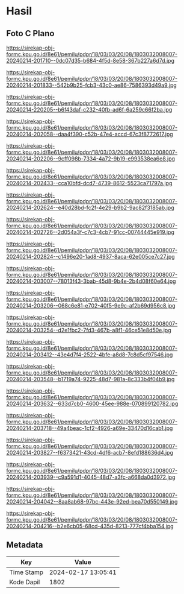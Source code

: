 # Hasil

## Foto C Plano

https://sirekap-obj-formc.kpu.go.id/8e61/pemilu/pdpr/18/03/03/20/08/1803032008007-20240214-201710--0dc07d35-b684-4f5d-8e58-367b227a6d7d.jpg

https://sirekap-obj-formc.kpu.go.id/8e61/pemilu/pdpr/18/03/03/20/08/1803032008007-20240214-201833--542b9b25-fcb3-43c0-ae86-7586393d49a9.jpg

https://sirekap-obj-formc.kpu.go.id/8e61/pemilu/pdpr/18/03/03/20/08/1803032008007-20240214-220205--b6f43daf-c232-40fb-ad6f-6a259c66f2ba.jpg

https://sirekap-obj-formc.kpu.go.id/8e61/pemilu/pdpr/18/03/03/20/08/1803032008007-20240214-202058--daa4f390-c52b-47e4-accd-67c3f8772617.jpg

https://sirekap-obj-formc.kpu.go.id/8e61/pemilu/pdpr/18/03/03/20/08/1803032008007-20240214-202206--9cff098b-7334-4a72-9b19-e993538ea6e8.jpg

https://sirekap-obj-formc.kpu.go.id/8e61/pemilu/pdpr/18/03/03/20/08/1803032008007-20240214-202433--cca10bfd-dcd7-4739-8612-5523ca71797a.jpg

https://sirekap-obj-formc.kpu.go.id/8e61/pemilu/pdpr/18/03/03/20/08/1803032008007-20240214-202624--e40d28bd-fc2f-4e29-b9b2-9ac82f3185ab.jpg

https://sirekap-obj-formc.kpu.go.id/8e61/pemilu/pdpr/18/03/03/20/08/1803032008007-20240214-202726--2d054a3f-c7c3-4cb7-91cc-00744445e919.jpg

https://sirekap-obj-formc.kpu.go.id/8e61/pemilu/pdpr/18/03/03/20/08/1803032008007-20240214-202824--c1496e20-1ad8-4937-8aca-62e005ce7c27.jpg

https://sirekap-obj-formc.kpu.go.id/8e61/pemilu/pdpr/18/03/03/20/08/1803032008007-20240214-203007--78013f43-3bab-45d8-9b4e-2b4d08f60e64.jpg

https://sirekap-obj-formc.kpu.go.id/8e61/pemilu/pdpr/18/03/03/20/08/1803032008007-20240214-203206--068c6e81-e702-40f5-9e9c-af2b69d956c8.jpg

https://sirekap-obj-formc.kpu.go.id/8e61/pemilu/pdpr/18/03/03/20/08/1803032008007-20240214-203254--d2e1fbc2-7fd3-467b-a8f1-46ce51e8d50e.jpg

https://sirekap-obj-formc.kpu.go.id/8e61/pemilu/pdpr/18/03/03/20/08/1803032008007-20240214-203412--43e4d7f4-2522-4bfe-a8d8-7c8d5cf97546.jpg

https://sirekap-obj-formc.kpu.go.id/8e61/pemilu/pdpr/18/03/03/20/08/1803032008007-20240214-203548--b1719a74-9225-48d7-981a-8c333b4f04b9.jpg

https://sirekap-obj-formc.kpu.go.id/8e61/pemilu/pdpr/18/03/03/20/08/1803032008007-20240214-203632--633d7cb0-4600-45ee-988e-070899120782.jpg

https://sirekap-obj-formc.kpu.go.id/8e61/pemilu/pdpr/18/03/03/20/08/1803032008007-20240214-203718--49a4beac-1cf2-4926-a69e-33470d16cab1.jpg

https://sirekap-obj-formc.kpu.go.id/8e61/pemilu/pdpr/18/03/03/20/08/1803032008007-20240214-203827--f6373421-43cd-4df6-acb7-8efd188636d4.jpg

https://sirekap-obj-formc.kpu.go.id/8e61/pemilu/pdpr/18/03/03/20/08/1803032008007-20240214-203939--c9a591d1-4045-48d7-a3fc-a668da0d3972.jpg

https://sirekap-obj-formc.kpu.go.id/8e61/pemilu/pdpr/18/03/03/20/08/1803032008007-20240214-204042--8aa8ab68-97bc-443e-92ed-bea70d550149.jpg

https://sirekap-obj-formc.kpu.go.id/8e61/pemilu/pdpr/18/03/03/20/08/1803032008007-20240214-204216--b2e6cb05-68cd-435d-8213-777cf4bba154.jpg


## Metadata

| Key        | Value               |
| ---------- | ------------------- |
| Time Stamp | 2024-02-17 13:05:41 |
| Kode Dapil | 1802                |



